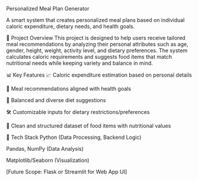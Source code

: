 Personalized Meal Plan Generator

A smart system that creates personalized meal plans based on individual caloric expenditure, dietary needs, and health goals.

🚀 Project Overview
This project is designed to help users receive tailored meal recommendations by analyzing their personal attributes such as age, gender, height, weight, activity level, and dietary preferences. The system calculates caloric requirements and suggests food items that match nutritional needs while keeping variety and balance in mind.

📊 Key Features
📈 Caloric expenditure estimation based on personal details

🥗 Meal recommendations aligned with health goals

🍱 Balanced and diverse diet suggestions

🛠️ Customizable inputs for dietary restrictions/preferences

📁 Clean and structured dataset of food items with nutritional values

🧠 Tech Stack
Python (Data Processing, Backend Logic)

Pandas, NumPy (Data Analysis)

Matplotlib/Seaborn (Visualization)

[Future Scope: Flask or Streamlit for Web App UI]
